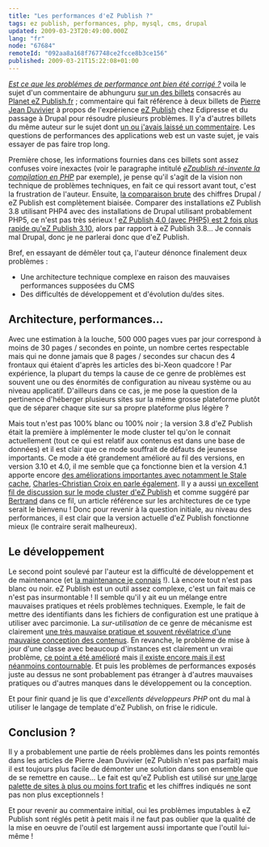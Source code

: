 ```yaml
---
title: "Les performances d'eZ Publish ?"
tags: ez publish, performances, php, mysql, cms, drupal
updated: 2009-03-23T20:49:00.000Z
lang: "fr"
node: "67684"
remoteId: "092aa8a168f767748ce2fcce8b3ce156"
published: 2009-03-21T15:22:08+01:00
---
```


*[Est ce que les problémes de performance ont bien été corrigé ?](/post/etude-du-planet-ez-publish-fr-3-3-performances-caches-et-compagnie#c67673)* voila le sujet d'un commentaire de abhunguru [sur un des billets](/post/etude-du-planet-ez-publish-fr-3-3-performances-caches-et-compagnie) consacrés au [Planet eZ Publish.fr](http://www.planet-ezpublish.fr/) ; commentaire qui fait référence à deux billets de [Pierre Jean Duvivier](http://www.media-business.biz) à propos de l'expérience [eZ Publish](/tag/ez+publish) chez Edipresse et du passage à Drupal pour résoudre plusieurs problèmes. Il y'a d'autres billets du même auteur sur le sujet dont [un ou j'avais laissé un commentaire](http://www.media-business.biz/content/ezpublish-vs-drupal-pourquoi-ezpublish-est-battu-par-ko#comment-1). Les questions de performances des applications web est un vaste sujet, je vais essayer de pas faire trop long.


Première chose, les informations fournies dans ces billets sont assez confuses voire inexactes (voir le paragraphe intitulé [*eZpublish ré-invente la compilation en PHP*](http://www.media-business.biz/content/ezpublish-lenfer-du-devoir) par exemple), je pense qu'il s'agit de la vision non technique de problèmes techniques, en fait ce qui ressort avant tout, c'est la frustration de l'auteur. Ensuite, [la comparaison brute](http://www.media-business.biz/content/ezpublish-et-drupal-chez-edipresse-18-mois-apr%C3%A8squel-est-le-bilan) des chiffres Drupal / eZ Publish est complètement biaisée. Comparer des installations eZ Publish 3.8 utilisant PHP4 avec des installations de Drupal utilisant probablement PHP5, ce n'est pas très sérieux ! [eZ Publish 4.0 (avec PHP5) est 2 fois plus rapide qu'eZ Publish 3.10](/post/benchmark-between-ez-publish-4-and-ez-publish-3-10-with-or-without-a-php-opcode-cache), alors par rapport à eZ Publish 3.8... Je connais mal Drupal, donc je ne parlerai donc que d'eZ Publish.


Bref, en essayant de démêler tout ça, l'auteur dénonce finalement deux problèmes :

* Une architecture technique complexe en raison des mauvaises performances supposées du CMS
* Des difficultés de développement et d'évolution du/des sites.


## Architecture, performances...


Avec une estimation à la louche, 500 000 pages vues par jour correspond à moins de 30 pages / secondes en pointe, un nombre certes respectable mais qui ne donne jamais que 8 pages / secondes sur chacun des 4 frontaux qui étaient d'après les articles des bi-Xeon quadcore ! Par expérience, la plupart du temps la cause de ce genre de problèmes est souvent une ou des énormités de configuration au niveau système ou au niveau applicatif. D'ailleurs dans ce cas, je me pose la question de la pertinence d'héberger plusieurs sites sur la même grosse plateforme plutôt que de séparer chaque site sur sa propre plateforme plus légère ?


Mais tout n'est pas 100% blanc ou 100% noir ; la version 3.8 d'eZ Publish était la première à implémenter le mode cluster tel qu'on le connait actuellement (tout ce qui est relatif aux contenus est dans une base de données) et il est clair que ce mode souffrait de défauts de jeunesse importants. Ce mode a été grandement amélioré au fil des versions, en version 3.10 et 4.0, il me semble que ça fonctionne bien et la version 4.1 apporte encore [des améliorations importantes avec notamment le Stale cache](http://blog.ankh-morpork.net/2009/03/18/ez-publish-41-stalecache/), [Charles-Christian Croix en parle également](http://www.karlesnine.com/post/2009/03/10/eZPublish-OJD). Il y a aussi [un excellent fil de discussion sur le mode cluster d'eZ Publish](http://ez.no/developer/forum/developer/cluster_performance) et comme suggéré par [Bertrand](http://blog.ankh-morpork.net/) dans ce fil, un article référence sur les architectures de ce type serait le bienvenu ! Donc pour revenir à la question initiale, au niveau des performances, il est clair que la version actuelle d'eZ Publish fonctionne mieux (le contraire serait malheureux).


## Le développement


Le second point soulevé par l'auteur est la difficulté de développement et de maintenance (et [la maintenance je connais](/page/cv-fr) !). Là encore tout n'est pas blanc ou noir. eZ Publish est un outil assez complexe, c'est un fait mais ce n'est pas insurmontable ! Il semble qu'il y ait eu un mélange entre mauvaises pratiques et réels problèmes techniques. Exemple, le fait de mettre des identifiants dans les fichiers de configuration est une pratique à utiliser avec parcimonie. La *sur-utilisation* de ce genre de mécanisme est clairement [une très mauvaise pratique et souvent révélatrice d'une mauvaise conception des contenus](http://www.unelectronlibre.info/journal/post/2009/02/09/Entretenir-des-sites-sous-eZ-Publish). En revanche, le problème de mise à jour d'une classe avec beaucoup d'instances est clairement un vrai problème, [ce point a été amélioré](http://issues.ez.no/14133) mais [il existe encore mais il est néanmoins contournable](http://issues.ez.no/10203). Et puis les problèmes de performances exposés juste au dessus ne sont probablement pas étranger à d'autres mauvaises pratiques ou d'autres manques dans le développement ou la conception.


Et pour finir quand je lis que d'*excellents développeurs PHP* ont du mal à utiliser le langage de template d'eZ Publish, on frise le ridicule.


## Conclusion ?


Il y a probablement une partie de réels problèmes dans les points remontés dans les articles de Pierre Jean Duvivier (eZ Publish n'est pas parfait) mais il est toujours plus facile de démonter une solution dans son ensemble que de se remettre en cause... Le fait est qu'eZ Publish est utilisé sur [une large palette de sites à plus ou moins fort trafic](http://ez.no/customers/references) et les chiffres indiqués ne sont pas non plus exceptionnels !


Et pour revenir au commentaire initial, oui les problèmes imputables à eZ Publish sont réglés petit à petit mais il ne faut pas oublier que la qualité de la mise en oeuvre de l'outil est largement aussi importante que l'outil lui-même !

